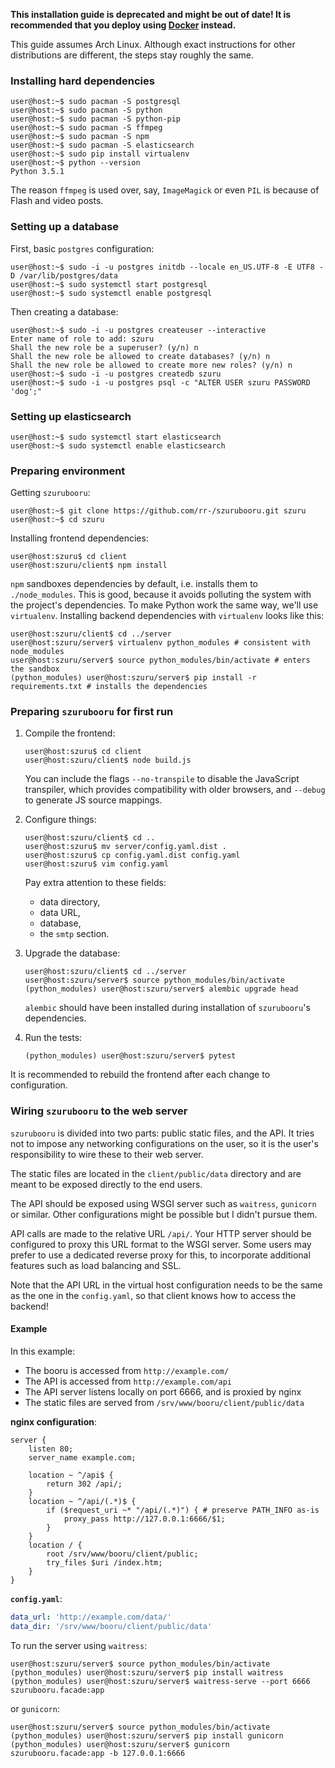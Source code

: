 **This installation guide is deprecated and might be out
of date! It is recommended that you deploy using
[Docker](https://github.com/rr-/szurubooru/blob/master/INSTALL.md)
instead.**

This guide assumes Arch Linux. Although exact instructions for other
distributions are different, the steps stay roughly the same.

### Installing hard dependencies

```console
user@host:~$ sudo pacman -S postgresql
user@host:~$ sudo pacman -S python
user@host:~$ sudo pacman -S python-pip
user@host:~$ sudo pacman -S ffmpeg
user@host:~$ sudo pacman -S npm
user@host:~$ sudo pacman -S elasticsearch
user@host:~$ sudo pip install virtualenv
user@host:~$ python --version
Python 3.5.1
```

The reason `ffmpeg` is used over, say, `ImageMagick` or even `PIL` is because of
Flash and video posts.



### Setting up a database

First, basic `postgres` configuration:

```console
user@host:~$ sudo -i -u postgres initdb --locale en_US.UTF-8 -E UTF8 -D /var/lib/postgres/data
user@host:~$ sudo systemctl start postgresql
user@host:~$ sudo systemctl enable postgresql
```

Then creating a database:

```console
user@host:~$ sudo -i -u postgres createuser --interactive
Enter name of role to add: szuru
Shall the new role be a superuser? (y/n) n
Shall the new role be allowed to create databases? (y/n) n
Shall the new role be allowed to create more new roles? (y/n) n
user@host:~$ sudo -i -u postgres createdb szuru
user@host:~$ sudo -i -u postgres psql -c "ALTER USER szuru PASSWORD 'dog';"
```



### Setting up elasticsearch

```console
user@host:~$ sudo systemctl start elasticsearch
user@host:~$ sudo systemctl enable elasticsearch
```

### Preparing environment

Getting `szurubooru`:

```console
user@host:~$ git clone https://github.com/rr-/szurubooru.git szuru
user@host:~$ cd szuru
```

Installing frontend dependencies:

```console
user@host:szuru$ cd client
user@host:szuru/client$ npm install
```

`npm` sandboxes dependencies by default, i.e. installs them to
`./node_modules`. This is good, because it avoids polluting the system with the
project's dependencies. To make Python work the same way, we'll use
`virtualenv`. Installing backend dependencies with `virtualenv` looks like
this:

```console
user@host:szuru/client$ cd ../server
user@host:szuru/server$ virtualenv python_modules # consistent with node_modules
user@host:szuru/server$ source python_modules/bin/activate # enters the sandbox
(python_modules) user@host:szuru/server$ pip install -r requirements.txt # installs the dependencies
```



### Preparing `szurubooru` for first run

1. Compile the frontend:

    ```console
    user@host:szuru$ cd client
    user@host:szuru/client$ node build.js
    ```

    You can include the flags `--no-transpile` to disable the JavaScript
    transpiler, which provides compatibility with older browsers, and
    `--debug` to generate JS source mappings.

2. Configure things:

    ```console
    user@host:szuru/client$ cd ..
    user@host:szuru$ mv server/config.yaml.dist .
    user@host:szuru$ cp config.yaml.dist config.yaml
    user@host:szuru$ vim config.yaml
    ```

    Pay extra attention to these fields:

    - data directory,
    - data URL,
    - database,
    - the `smtp` section.

3. Upgrade the database:

    ```console
    user@host:szuru/client$ cd ../server
    user@host:szuru/server$ source python_modules/bin/activate
    (python_modules) user@host:szuru/server$ alembic upgrade head
    ```

    `alembic` should have been installed during installation of `szurubooru`'s
    dependencies.

4. Run the tests:

    ```console
    (python_modules) user@host:szuru/server$ pytest
    ```

It is recommended to rebuild the frontend after each change to configuration.



### Wiring `szurubooru` to the web server

`szurubooru` is divided into two parts: public static files, and the API. It
tries not to impose any networking configurations on the user, so it is the
user's responsibility to wire these to their web server.

The static files are located in the `client/public/data` directory and are
meant to be exposed directly to the end users.

The API should be exposed using WSGI server such as `waitress`, `gunicorn` or
similar. Other configurations might be possible but I didn't pursue them.

API calls are made to the relative URL `/api/`. Your HTTP server should be
configured to proxy this URL format to the WSGI server. Some users may prefer
to use a dedicated reverse proxy for this, to incorporate additional features
such as load balancing and SSL.

Note that the API URL in the virtual host configuration needs to be the same as
the one in the `config.yaml`, so that client knows how to access the backend!

#### Example

In this example:

- The booru is accessed from `http://example.com/`
- The API is accessed from `http://example.com/api`
- The API server listens locally on port 6666, and is proxied by nginx
- The static files are served from `/srv/www/booru/client/public/data`

**nginx configuration**:

```nginx
server {
    listen 80;
    server_name example.com;

    location ~ ^/api$ {
        return 302 /api/;
    }
    location ~ ^/api/(.*)$ {
        if ($request_uri ~* "/api/(.*)") { # preserve PATH_INFO as-is
            proxy_pass http://127.0.0.1:6666/$1;
        }
    }
    location / {
        root /srv/www/booru/client/public;
        try_files $uri /index.htm;
    }
}
```

**`config.yaml`**:

```yaml
data_url: 'http://example.com/data/'
data_dir: '/srv/www/booru/client/public/data'
```

To run the server using `waitress`:

```console
user@host:szuru/server$ source python_modules/bin/activate
(python_modules) user@host:szuru/server$ pip install waitress
(python_modules) user@host:szuru/server$ waitress-serve --port 6666 szurubooru.facade:app
```

or `gunicorn`:

```console
user@host:szuru/server$ source python_modules/bin/activate
(python_modules) user@host:szuru/server$ pip install gunicorn
(python_modules) user@host:szuru/server$ gunicorn szurubooru.facade:app -b 127.0.0.1:6666
```
